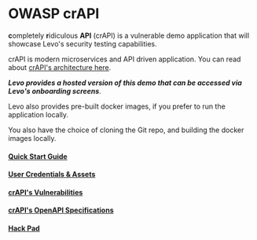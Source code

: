 OWASP crAPI
=====

**c**ompletely **r**idiculous **API** (crAPI) is a vulnerable demo application that will showcase Levo's security testing capabilities.

crAPI is modern microservices and API driven application. You can read about [crAPI's architecture here][Architecture].

***Levo provides a hosted version of this demo that can be accessed via Levo's onboarding screens***.

Levo also provides pre-built docker images, if you prefer to run the application locally.

You also have the choice of cloning the Git repo, and building the docker images locally.


#### [Quick Start Guide][Quick Start]
#### [User Credentials & Assets][User & Assets Info]
#### [crAPI's Vulnerabilities][Top Vulnerabilities]
#### [crAPI's OpenAPI Specifications][OpenAPI Specifications]
#### [Hack Pad][Hack Pad]


[Architecture]: docs/architecture.md
[Quick Start]: docs/quick-start.md
[Top Vulnerabilities]: docs/challenges.md
[User & Assets Info]: docs/user-asset-info.md
[OpenAPI Specifications]: api-specs/openapi.json
[Hack Pad]: docs/hackpad.md

